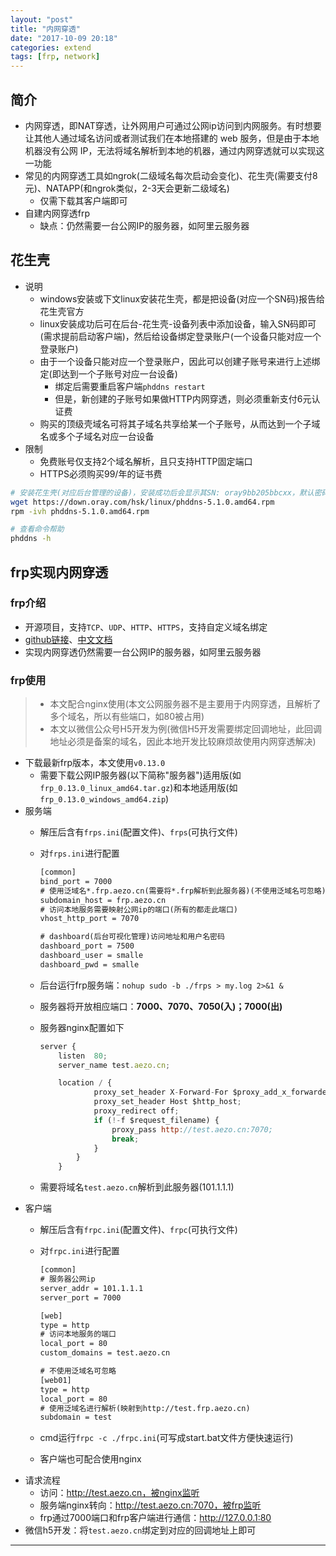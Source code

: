 ```yaml
---
layout: "post"
title: "内网穿透"
date: "2017-10-09 20:18"
categories: extend
tags: [frp, network]
---
```


## 简介

- 内网穿透，即NAT穿透，让外网用户可通过公网ip访问到内网服务。有时想要让其他人通过域名访问或者测试我们在本地搭建的 web 服务，但是由于本地机器没有公网 IP，无法将域名解析到本地的机器，通过内网穿透就可以实现这一功能
- 常见的内网穿透工具如ngrok(二级域名每次启动会变化)、花生壳(需要支付8元)、NATAPP(和ngrok类似，2-3天会更新二级域名)
    - 仅需下载其客户端即可
- 自建内网穿透frp
    - 缺点：仍然需要一台公网IP的服务器，如阿里云服务器

## 花生壳

- 说明
    - windows安装或下文linux安装花生壳，都是把设备(对应一个SN码)报告给花生壳官方
    - linux安装成功后可在后台-花生壳-设备列表中添加设备，输入SN码即可(需求提前启动客户端)，然后给设备绑定登录账户(一个设备只能对应一个登录账户)
    - 由于一个设备只能对应一个登录账户，因此可以创建子账号来进行上述绑定(即达到一个子账号对应一台设备)
        - 绑定后需要重启客户端`phddns restart`
        - 但是，新创建的子账号如果做HTTP内网穿透，则必须重新支付6元认证费
    - 购买的顶级壳域名可将其子域名共享给某一个子账号，从而达到一个子域名或多个子域名对应一台设备
- 限制
    - 免费账号仅支持2个域名解析，且只支持HTTP固定端口
    - HTTPS必须购买99/年的证书费

```bash
# 安装花生壳(对应后台管理的设备)，安装成功后会显示其SN: oray9bb205bbcxx，默认密码为admin
wget https://down.oray.com/hsk/linux/phddns-5.1.0.amd64.rpm
rpm -ivh phddns-5.1.0.amd64.rpm

# 查看命令帮助
phddns -h
```

## frp实现内网穿透

### frp介绍

- 开源项目，支持`TCP`、`UDP`、`HTTP`、`HTTPS`，支持自定义域名绑定
- [github链接](https://github.com/fatedier/frp)、[中文文档](https://github.com/fatedier/frp/blob/master/README_zh.md)
- 实现内网穿透仍然需要一台公网IP的服务器，如阿里云服务器

### frp使用

> - 本文配合nginx使用(本文公网服务器不是主要用于内网穿透，且解析了多个域名，所以有些端口，如80被占用)
> - 本文以微信公众号H5开发为例(微信H5开发需要绑定回调地址，此回调地址必须是备案的域名，因此本地开发比较麻烦故使用内网穿透解决)

- 下载最新frp版本，本文使用`v0.13.0`
    - 需要下载公网IP服务器(以下简称"服务器")适用版(如`frp_0.13.0_linux_amd64.tar.gz`)和本地适用版(如`frp_0.13.0_windows_amd64.zip`)
- 服务端
    - 解压后含有`frps.ini`(配置文件)、`frps`(可执行文件)
    - 对`frps.ini`进行配置

        ```txt
        [common]
        bind_port = 7000
        # 使用泛域名*.frp.aezo.cn(需要将*.frp解析到此服务器)(不使用泛域名可忽略)
        subdomain_host = frp.aezo.cn
        # 访问本地服务需要映射公网ip的端口(所有的都走此端口)
        vhost_http_port = 7070

        # dashboard(后台可视化管理)访问地址和用户名密码
        dashboard_port = 7500
        dashboard_user = smalle
        dashboard_pwd = smalle
        ```
    - 后台运行frp服务端：`nohup sudo -b ./frps > my.log 2>&1 &`
    - 服务器将开放相应端口：**7000、7070、7050(入)；7000(出)**
    - 服务器nginx配置如下

        ```js
        server {
            listen  80;
        	server_name test.aezo.cn;

        	location / {
            		proxy_set_header X-Forward-For $proxy_add_x_forwarded_for;
            		proxy_set_header Host $http_host;
            		proxy_redirect off;
            		if (!-f $request_filename) {
            			proxy_pass http://test.aezo.cn:7070;
            			break;
            		}
            	}
            }
        ```
    - 需要将域名`test.aezo.cn`解析到此服务器(101.1.1.1)
- 客户端
    - 解压后含有`frpc.ini`(配置文件)、`frpc`(可执行文件)
    - 对`frpc.ini`进行配置

        ```txt
        [common]
        # 服务器公网ip
        server_addr = 101.1.1.1
        server_port = 7000

        [web]
        type = http
        # 访问本地服务的端口
        local_port = 80
        custom_domains = test.aezo.cn

        # 不使用泛域名可忽略
        [web01]
        type = http
        local_port = 80
        # 使用泛域名进行解析(映射到http://test.frp.aezo.cn)
        subdomain = test
        ```
    - cmd运行`frpc -c ./frpc.ini`(可写成start.bat文件方便快速运行)
    - 客户端也可配合使用nginx
- 请求流程
    - 访问：http://test.aezo.cn，被nginx监听
    - 服务端nginx转向：http://test.aezo.cn:7070，被frp监听
    - frp通过7000端口和frp客户端进行通信：http://127.0.0.1:80
- 微信h5开发：将`test.aezo.cn`绑定到对应的回调地址上即可











---
